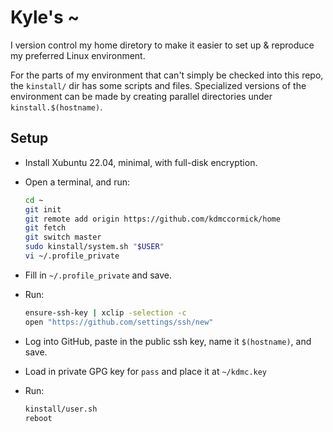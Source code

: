 # Kyle's ~

I version control my home diretory to make it easier to set up & reproduce my preferred Linux environment.

For the parts of my environment that can't simply be checked into this repo, the `kinstall/` dir has some scripts and files. Specialized versions of the environment can be made by creating parallel directories under `kinstall.$(hostname)`.

## Setup

* Install Xubuntu 22.04, minimal, with full-disk encryption.

* Open a terminal, and run:

  ```bash
  cd ~
  git init
  git remote add origin https://github.com/kdmccormick/home
  git fetch
  git switch master
  sudo kinstall/system.sh "$USER"
  vi ~/.profile_private
  ```

* Fill in `~/.profile_private` and save.

* Run:

  ```bash
  ensure-ssh-key | xclip -selection -c
  open "https://github.com/settings/ssh/new"
  ```

* Log into GitHub, paste in the public ssh key, name it `$(hostname)`, and save.

* Load in private GPG key for `pass` and place it at `~/kdmc.key`

* Run:

  ```bash
  kinstall/user.sh
  reboot
  ```


